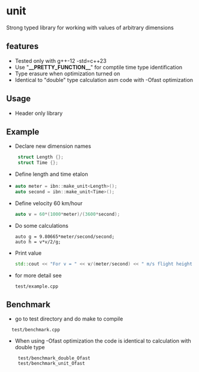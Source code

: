 # unit
Strong typed library for working with values of arbitrary dimensions

## features
- Tested only with g++-12 -std=c++23
- Use "__\_\_PRETTY_FUNCTION\_\___" for comptile time type identification
- Type erasure when optimization turned on
- Identical to "double" type calculation asm  code with -Ofast optimization

## Usage
- Header only library
## Example
- Declare new dimension names
  ```c++
   struct Length {};
   struct Time {};
  ```
- Define length and time etalon
- ```c++
  auto meter = ibn::make_unit<Length>();
  auto second = ibn::make_unit<Time>();
  ```
- Define velocity 60 km/hour
  ```c++
  auto v = 60*(1000*meter)/(3600*second);
  ```
- Do some calculations
  ```
  auto g = 9.80665*meter/second/second;
  auto h = v*v/2/g;
  ```
- Print value
  ```c++
  std::cout << "For v = " << v/(meter/second) << " m/s flight height is "  << h/meter << " m\n";
  ```
- for more detail see
  ```
  test/example.cpp
  ```
## Benchmark
- go to test directory and do make  to compile 
 ```
   test/benchmark.cpp
 ```
- When using -Ofast optimization the code is identical to calculation with double type
  ```
   test/benchmark_double_Ofast
   test/benchmark_unit_Ofast
  ```

 
